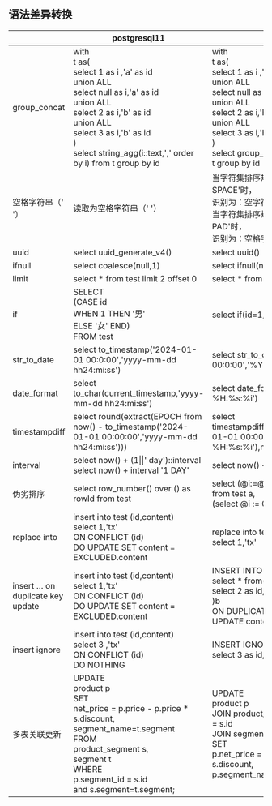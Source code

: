 ## 语法差异转换
|                                  | postgresql11                                                 | mysql8                                                       |
| -------------------------------- | ------------------------------------------------------------ | ------------------------------------------------------------ |
| group_concat                     | with<br/>t as(<br/>select 1 as i ,'a' as id<br/>union ALL<br/>select null as i,'a' as id<br/>union ALL<br/>select 2 as i,'b' as id<br/>union ALL<br/>select 3 as i,'b' as id<br/>)<br/>select string_agg(i::text,',' order by i)  from t  group by id | with<br/>t as(<br/>select 1 as i ,'a' as id<br/>union ALL<br/>select null as i,'a' as id<br/>union ALL<br/>select 2 as i,'b' as id<br/>union ALL<br/>select 3 as i,'b' as id<br/>)<br/>select group_concat(i SEPARATOR ',')  from t group by id |
| 空格字符串（' '）            | 读取为空格字符串（' '）                                      | 当字符集排序规则的Pad_attribute='PAD SPACE'时，<br/>识别为：空字符串（''）,like 除外<br/>当字符集排序规则的Pad_attribute='NO PAD'时，<br/>识别为：空格字符串（' '） |
| uuid                             | select uuid_generate_v4()                                    | select uuid()                                                |
| ifnull                           | select coalesce(null,1)                                      | select ifnull(null,1)                                        |
| limit                            | select * from test limit 2 offset 0                          | select * from test limit 0,2                                 |
| if                               | SELECT   <br/>(CASE id     <br/>    WHEN 1 THEN '男'         <br/>   ELSE '女' END)<br/>FROM test | select if(id=1,'男','女') from test                          |
| str_to_date                      | select to_timestamp('2024-01-01 00:0:00','yyyy-mm-dd hh24:mi:ss') | select str_to_date('2024-01-01 00:0:00','%Y-%m-%d %H:%s:%i') |
| date_format                      | select to_char(current_timestamp,'yyyy-mm-dd hh24:mi:ss')    | select date_format(now(),'%Y-%m-%d %H:%s:%i')                |
| timestampdiff                    | select round(extract(EPOCH  from now() - to_timestamp('2024-01-01 00:00:00','yyyy-mm-dd hh24:mi:ss'))) | select timestampdiff(SECOND,str_to_date('2024-01-01 00:00:00','%Y-%m-%d %H:%s:%i'),now()) |
| interval                         | select now() + (1\|\|' day')::interval<br/>select now() + interval '1 DAY' | select  now() + interval 1 DAY                               |
| 伪劣排序                         | select row_number() over () as rowId from test               | select (@i:=@i+1) As rowId<br/>from test a,<br/>     (select @i := 0) b |
| replace into                     | insert into test (id,content)<br/>select 1,'tx'<br/>ON CONFLICT (id)<br/>DO UPDATE SET content = EXCLUDED.content | replace into test(id,content)<br/>select 1,'tx'              |
| insert … on duplicate key update | insert into test (id,content)<br/>select 1,'tx'<br/>ON CONFLICT (id)<br/>DO UPDATE SET content = EXCLUDED.content | INSERT INTO test (id, content) <br/>select * from(<br/>select 2 as id,'tx' as content<br/>)b<br/>ON DUPLICATE KEY <br/>UPDATE content=b.content |
| insert ignore                    | insert into test (id,content)<br/>select 3 ,'tx'<br/>ON CONFLICT (id)<br/>DO NOTHING | INSERT IGNORE INTO test(id, content) <br/>select 3 as id,'tx' as content |
| 多表关联更新                     | UPDATE <br/>    product p<br/>SET <br/>    net_price = p.price - p.price * s.discount,<br/>    segment_name=t.segment<br/>FROM <br/>    product_segment s,<br/>    segment t<br/>WHERE <br/>    p.segment_id = s.id<br/>    and s.segment=t.segment; | UPDATE <br/>    product p<br/>    JOIN product_segment s ON p.segment_id = s.id<br/>    JOIN segment t ON s.segment=t.segment<br/>SET <br/>    p.net_price = p.price - p.price * s.discount,<br/>    p.segment_name=t.segment |
